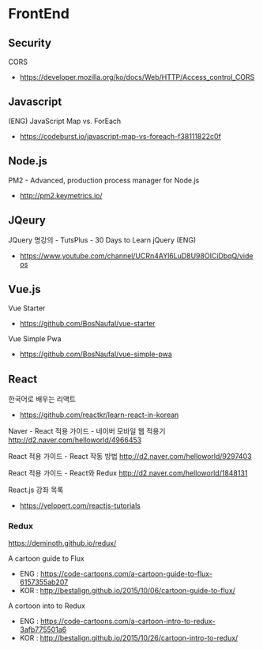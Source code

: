 # FrontEnd 

## Security

CORS 
- https://developer.mozilla.org/ko/docs/Web/HTTP/Access_control_CORS

## Javascript

(ENG) JavaScript Map vs. ForEach
- https://codeburst.io/javascript-map-vs-foreach-f38111822c0f


## Node.js

PM2 - Advanced, production process manager for Node.js
- http://pm2.keymetrics.io/


## JQeury 

JQuery 명강의 - TutsPlus - 30 Days to Learn jQuery (ENG) 
- https://www.youtube.com/channel/UCRn4AYl6LuD8U98OICiDbqQ/videos

## Vue.js

Vue Starter
- https://github.com/BosNaufal/vue-starter

Vue Simple Pwa
- https://github.com/BosNaufal/vue-simple-pwa

## React 

한국어로 배우는 리액트 
- https://github.com/reactkr/learn-react-in-korean

Naver - React 적용 가이드 - 네이버 모바일 웹 적용기 
http://d2.naver.com/helloworld/4966453

React 적용 가이드 - React 작동 방법
http://d2.naver.com/helloworld/9297403

React 적용 가이드 - React와 Redux
http://d2.naver.com/helloworld/1848131


React.js 강좌 목록 
- https://velopert.com/reactjs-tutorials

### Redux 

https://deminoth.github.io/redux/

A cartoon guide to Flux 
- ENG : https://code-cartoons.com/a-cartoon-guide-to-flux-6157355ab207
- KOR : http://bestalign.github.io/2015/10/06/cartoon-guide-to-flux/

A cortoon into to Redux
- ENG : https://code-cartoons.com/a-cartoon-intro-to-redux-3afb775501a6
- KOR : http://bestalign.github.io/2015/10/26/cartoon-intro-to-redux/


